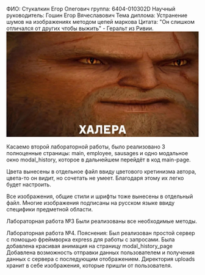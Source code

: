 ФИО: Стукалкин Егор Олегович
группа: 6404-010302D
Научный руководитель: Гошин Егор Вячеславович
Тема диплома: Устранение шумов на изображенияx методом цепей маркова
Цитата: "Он слишком отличался от других чтобы выжить" - Геральт из Ривии.
![Imagine the true man](Geralt.jpg)


Касаемо второй лабораторной работы, было реализовано 3 полноценные страницы: main, employee, sausages и одно модальное окно modal_history, которое в дальнейшем перейдёт в код main-page.

Цвета вынесены в отдельное файл ввиду цветового кретинизма автора, цвета-то он видит, но сочетать не умеет. Благодаря этому их легко будет настроить.

Все изображения, общие стили и шрифты тоже вынесены в отдельный файл. Многие изображения подписаны на русском языке ввиду специфики предметной области.

Лабораторная работа №3
Были реализованы все необходимые методы.

Лабораторная работа №4.
Пояснения: 
    Был реализован простой сервер с помощью фреймворка express для работы с запросами.
    Была добавлена красивая анимация на страницу modal_history_page
    Добавлена возможность отправки данных пользователем и получения данных с сервера с последующим отображением.
    Директория uploads хранит в себе изображения, которые пришли от пользователя.

